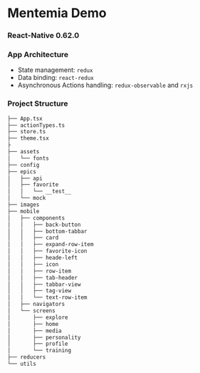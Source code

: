 
# Mentemia Demo

### React-Native 0.62.0

### App Architecture

- State management: `redux`
- Data binding: `react-redux`
- Asynchronous Actions handling: `redux-observable` and `rxjs`

### Project Structure

```sh
├── App.tsx
├── actionTypes.ts
├── store.ts
├── theme.tsx
├
├── assets
│   └── fonts
├── config
├── epics
│   ├── api
│   ├── favorite
│   │   └── __test__
│   └── mock
├── images
├── mobile
│   ├── components
│   │   ├── back-button
│   │   ├── bottom-tabbar
│   │   ├── card
│   │   ├── expand-row-item
│   │   ├── favorite-icon
│   │   ├── heade-left
│   │   ├── icon
│   │   ├── row-item
│   │   ├── tab-header
│   │   ├── tabbar-view
│   │   ├── tag-view
│   │   └── text-row-item
│   ├── navigators
│   └── screens
│       ├── explore
│       ├── home
│       ├── media
│       ├── personality
│       ├── profile
│       └── training
├── reducers
└── utils
```